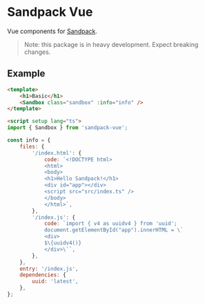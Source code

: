 # Sandpack Vue

Vue components for [Sandpack](https://sandpack.codesandbox.io).

> Note: this package is in heavy development. Expect breaking changes.

## Example

```html
<template>
	<h1>Basic</h1>
	<Sandbox class="sandbox" :info="info" />
</template>

<script setup lang="ts">
import { Sandbox } from 'sandpack-vue';

const info = {
	files: {
		'/index.html': {
			code: `<!DOCTYPE html>
			<html>
			<body>
			<h1>Hello Sandpack!</h1>
			<div id="app"></div>
			<script src="src/index.ts" />
			</body>
			</html>`,
		},
		'/index.js': {
			code: `import { v4 as uuidv4 } from 'uuid';
			document.getElementById("app").innerHTML = \`
			<div>
			$\{uuidv4()}
			</div>\``,
		},
	},
	entry: '/index.js',
	dependencies: {
		uuid: 'latest',
	},
};
```

